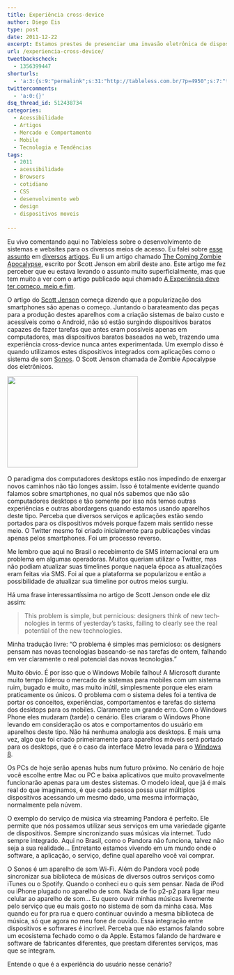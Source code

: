 ```yaml
---
title: Experiência cross-device
author: Diego Eis
type: post
date: 2011-12-22
excerpt: Estamos prestes de presenciar uma invasão eletrônica de dispositivos de todos os tamanhos e utilidades em conjunto com aplicações onipresentes.
url: /experiencia-cross-device/
tweetbackscheck:
  - 1356399447
shorturls:
  - 'a:3:{s:9:"permalink";s:31:"http://tableless.com.br/?p=4950";s:7:"tinyurl";s:26:"http://tinyurl.com/d9s39jn";s:4:"isgd";s:19:"http://is.gd/Ft38rG";}'
twittercomments:
  - 'a:0:{}'
dsq_thread_id: 512438734
categories:
  - Acessibilidade
  - Artigos
  - Mercado e Comportamento
  - Mobile
  - Tecnologia e Tendências
tags:
  - 2011
  - acessibilidade
  - Browsers
  - cotidiano
  - CSS
  - desenvolvimento web
  - design
  - dispositivos moveis

---
```

Eu vivo comentando aqui no Tableless sobre o desenvolvimento de sistemas e websites para os diversos meios de acesso. Eu falei sobre [esse assunto][1] em [diversos][2] [artigos][3]. Eu li um artigo chamado [The Coming Zombie Apocalypse][4], escrito por Scott Jenson em abril deste ano. Este artigo me fez perceber que eu estava levando o assunto muito superficialmente, mas que tem muito a ver com o artigo publicado aqui chamado [A Experiência deve ter começo, meio e fim][2].

O artigo do [Scott Jenson][5] começa dizendo que a popularização dos smartphones são apenas o começo. Juntando o barateamento das peças para a produção destes aparelhos com a criação sistemas de baixo custo e acessíveis como o Android, não só estão surgindo dispositivos baratos capazes de fazer tarefas que antes eram possíveis apenas em computadores, mas dispositivos baratos baseados na web, trazendo uma experiência cross-device nunca antes experimentada. Um exemplo disso é quando utilizamos estes dispositivos integrados com aplicações como o sistema de som [Sonos][6]. O Scott Jenson chamada de Zombie Apocalypse dos eletrônicos.

[<img src="https://raw.githubusercontent.com/diegoeis/tableless-static-images/master/2011/12/twitter-original-homepage-300x209.png" alt="" title="twitter-original-homepage" width="300" height="209" class="alignleft size-medium wp-image-4951" srcset="uploads/2011/12/twitter-original-homepage-300x209.png 300w, uploads/2011/12/twitter-original-homepage.png 1022w" sizes="(max-width: 300px) 100vw, 300px" />][7]
  
O paradigma dos computadores desktops estão nos impedindo de enxergar novos caminhos não tão longes assim. Isso é totalmente evidente quando falamos sobre smartphones, no qual nós sabemos que não são computadores desktops e tão somente por isso nós temos outras experiências e outras abordargens quando estamos usando aparelhos deste tipo. Perceba que diversos serviços e aplicações estão sendo portados para os dispositivos móveis porque fazem mais sentido nesse meio. O Twitter mesmo foi criado inicialmente para publicações vindas apenas pelos smartphones. Foi um processo reverso.

Me lembro que aqui no Brasil o recebimento de SMS internacional era um problema em algumas operadoras. Muitos queriam utilizar o Twitter, mas não podiam atualizar suas timelines porque naquela época as atualizações eram feitas via SMS. Foi aí que a plataforma se popularizou e então a possibilidade de atualizar sua timeline por outros meios surgiu.

Há uma frase interessantíssima no artigo de Scott Jenson onde ele diz assim:

<blockquote cite="http://designmind.frogdesign.com/blog/the-coming-zombie-apocalypse-small-cheap-devices-will-disrupt-our-old-school-ux-assumptions.htm" lang="en">
  <p>
    This problem is simple, but pernicious: designers think of new technologies in terms of yesterday&#8217;s tasks, failing to clearly see the real potential of the new technologies.
  </p>
</blockquote>

Minha tradução livre: &#8220;O problema é simples mas pernicioso: os designers pensam nas novas tecnologias baseando-se nas tarefas de ontem, falhando em ver claramente o real potencial das novas tecnologias.&#8221;

Muito óbvio. É por isso que o Windows Mobile falhou! A Microsoft durante muito tempo liderou o mercado de sistemas para mobiles com um sistema ruim, bugado e muito, mas muito inútil, simplesmente porque eles eram praticamente os únicos. O problema com o sistema deles foi a tentiva de portar os conceitos, experiências, comportamentos e tarefas do sistema dos desktops para os mobiles. Claramente um grande erro. Com o Windows Phone eles mudaram (tarde) o cenário. Eles criaram o Windows Phone levando em consideração os atos e comportamentos do usuário em aparelhos deste tipo. Não há nenhuma analogia aos desktops. E mais uma vez, algo que foi criado primeiramente para aparelhos móveis será portado para os desktops, que é o caso da interface Metro levada para o [Windows 8][8].

Os PCs de hoje serão apenas hubs num futuro próximo. No cenário de hoje você escolhe entre Mac ou PC e baixa aplicativos que muito provavelmente funcionarão apenas para um destes sistemas. O modelo ideal, que já é mais real do que imaginamos, é que cada pessoa possa usar múltiplos dispositivos acessando um mesmo dado, uma mesma informação, normalmente pela núvem.

O exemplo do serviço de música via streaming Pandora é perfeito. Ele permite que nós possamos utilizar seus serviços em uma variedade gigante de dispositivos. Sempre sincronizando suas músicas via internet. Tudo sempre integrado. Aqui no Brasil, como o Pandora não funciona, talvez não seja a sua realidade&#8230; Entretanto estamos vivendo em um mundo onde o software, a aplicação, o serviço, define qual aparelho você vai comprar.

O Sonos é um aparelho de som Wi-Fi. Além do Pandora você pode sincronizar sua biblioteca de músicas de diversos outros serviços como iTunes ou o Spotify. Quando o conheci eu o quis sem pensar. Nada de iPod ou iPhone plugado no aparelho de som. Nada de fio p2-p2 para ligar meu celular ao aparelho de som&#8230; Eu quero ouvir minhas músicas livremente pelo serviço que eu mais gosto no sistema de som da minha casa. Mas quando eu for pra rua e quero continuar ouvindo a mesma biblioteca de música, só que agora no meu fone de ouvido. Essa integração entre dispositivos e softwares é incrível. Perceba que não estamos falando sobre um ecosistema fechado como o da Apple. Estamos falando de hardware e software de fabricantes diferentes, que prestam diferentes serviços, mas que se integram.

Entende o que é a experiência do usuário nesse cenário?

 [1]: http://tableless.com.br/diversidade-dos-meios-acesso/
 [2]: http://tableless.com.br/experiencia-deve-ter-comeco-meio-e-fim/
 [3]: http://tableless.com.br/introducao-ao-responsive-web-design/
 [4]: http://designmind.frogdesign.com/blog/the-coming-zombie-apocalypse-small-cheap-devices-will-disrupt-our-old-school-ux-assumptions.htm
 [5]: http://twitter.com/scottjenson
 [6]: http://www.sonos.com/
 [7]: https://raw.githubusercontent.com/diegoeis/tableless-static-images/master/2011/12/twitter-original-homepage.png
 [8]: http://www.youtube.com/watch?v=7Dv670PwVLM